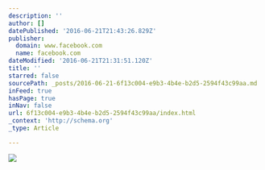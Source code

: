 ```yaml
---
description: ''
author: []
datePublished: '2016-06-21T21:43:26.829Z'
publisher:
  domain: www.facebook.com
  name: facebook.com
dateModified: '2016-06-21T21:31:51.120Z'
title: ''
starred: false
sourcePath: _posts/2016-06-21-6f13c004-e9b3-4b4e-b2d5-2594f43c99aa.md
inFeed: true
hasPage: true
inNav: false
url: 6f13c004-e9b3-4b4e-b2d5-2594f43c99aa/index.html
_context: 'http://schema.org'
_type: Article

---
```

![](https://scontent-ams3-1.xx.fbcdn.net/v/t1.0-9/10450613_10202286156464382_1715739919610732206_n.jpg?oh=4de6a3dcf4ffcc2f14a6fa137acad3fd&oe=57C91596)